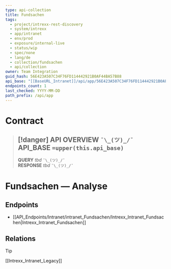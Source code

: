 ```yaml
---
type: api-collection
title: Fundsachen
tags:
  - project/intrexx-rest-discovery
  - system/intrexx
  - app/intranet
  - env/prod
  - exposure/internal-live
  - status/wip
  - spec/none
  - lang/de
  - collection/fundsachen
  - api/collection
owner: Team Integration
guid_hash: 56E423A507C34F76FD114442921B0AF44BA57B88
api_base: "[[BaseURL_Intranet]]/api/app/56E423A507C34F76FD114442921B0AF44BA57B88"
endpoints_count: 1
last_checked: YYYY-MM-DD
path_prefix: /api/app
---
```




#  Contract

> [!danger] API OVERVIEW `¯\_(ツ)_/¯`
> **API_BASE** `=upper(this.api_base)`
> ---
> **QUERY** _tbd_ `¯\_(ツ)_/¯`  
> **RESPONSE** _tbd_ `¯\_(ツ)_/¯`

# Fundsachen — Analyse

## Endpoints
- [[API_Endpoints/Intranet/intranet_Fundsachen/Intrexx_Intranet_Fundsachen|Intrexx_Intranet_Fundsachen]]

## Relations
> [!tip]
> [[Intrexx_Intranet_Legacy]]
